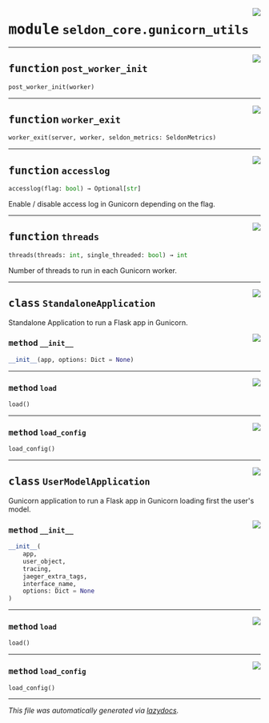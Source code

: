 <!-- markdownlint-disable -->

<a href="../seldon_core/gunicorn_utils#L0"><img align="right" style="float:right;" src="https://img.shields.io/badge/-source-cccccc?style=flat-square"></a>

# <kbd>module</kbd> `seldon_core.gunicorn_utils`





---

<a href="../seldon_core/gunicorn_utils/post_worker_init#L15"><img align="right" style="float:right;" src="https://img.shields.io/badge/-source-cccccc?style=flat-square"></a>

## <kbd>function</kbd> `post_worker_init`

```python
post_worker_init(worker)
```






---

<a href="../seldon_core/gunicorn_utils/worker_exit#L21"><img align="right" style="float:right;" src="https://img.shields.io/badge/-source-cccccc?style=flat-square"></a>

## <kbd>function</kbd> `worker_exit`

```python
worker_exit(server, worker, seldon_metrics: SeldonMetrics)
```






---

<a href="../seldon_core/gunicorn_utils/accesslog#L26"><img align="right" style="float:right;" src="https://img.shields.io/badge/-source-cccccc?style=flat-square"></a>

## <kbd>function</kbd> `accesslog`

```python
accesslog(flag: bool) → Optional[str]
```

Enable / disable access log in Gunicorn depending on the flag. 


---

<a href="../seldon_core/gunicorn_utils/threads#L36"><img align="right" style="float:right;" src="https://img.shields.io/badge/-source-cccccc?style=flat-square"></a>

## <kbd>function</kbd> `threads`

```python
threads(threads: int, single_threaded: bool) → int
```

Number of threads to run in each Gunicorn worker. 


---

<a href="../seldon_core/gunicorn_utils/StandaloneApplication#L47"><img align="right" style="float:right;" src="https://img.shields.io/badge/-source-cccccc?style=flat-square"></a>

## <kbd>class</kbd> `StandaloneApplication`
Standalone Application to run a Flask app in Gunicorn. 

<a href="../seldon_core/gunicorn_utils/__init__#L52"><img align="right" style="float:right;" src="https://img.shields.io/badge/-source-cccccc?style=flat-square"></a>

### <kbd>method</kbd> `__init__`

```python
__init__(app, options: Dict = None)
```








---

<a href="../seldon_core/gunicorn_utils/load#L68"><img align="right" style="float:right;" src="https://img.shields.io/badge/-source-cccccc?style=flat-square"></a>

### <kbd>method</kbd> `load`

```python
load()
```





---

<a href="../seldon_core/gunicorn_utils/load_config#L57"><img align="right" style="float:right;" src="https://img.shields.io/badge/-source-cccccc?style=flat-square"></a>

### <kbd>method</kbd> `load_config`

```python
load_config()
```






---

<a href="../seldon_core/gunicorn_utils/UserModelApplication#L72"><img align="right" style="float:right;" src="https://img.shields.io/badge/-source-cccccc?style=flat-square"></a>

## <kbd>class</kbd> `UserModelApplication`
Gunicorn application to run a Flask app in Gunicorn loading first the user's model. 

<a href="../seldon_core/gunicorn_utils/__init__#L78"><img align="right" style="float:right;" src="https://img.shields.io/badge/-source-cccccc?style=flat-square"></a>

### <kbd>method</kbd> `__init__`

```python
__init__(
    app,
    user_object,
    tracing,
    jaeger_extra_tags,
    interface_name,
    options: Dict = None
)
```








---

<a href="../seldon_core/gunicorn_utils/load#L93"><img align="right" style="float:right;" src="https://img.shields.io/badge/-source-cccccc?style=flat-square"></a>

### <kbd>method</kbd> `load`

```python
load()
```





---

<a href="../seldon_core/gunicorn_utils/load_config#L57"><img align="right" style="float:right;" src="https://img.shields.io/badge/-source-cccccc?style=flat-square"></a>

### <kbd>method</kbd> `load_config`

```python
load_config()
```








---

_This file was automatically generated via [lazydocs](https://github.com/ml-tooling/lazydocs)._
